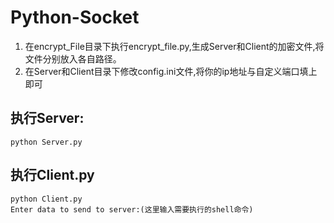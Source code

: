 # Python-Socket

1. 在encrypt_File目录下执行encrypt_file.py,生成Server和Client的加密文件,将文件分别放入各自路径。
2. 在Server和Client目录下修改config.ini文件,将你的ip地址与自定义端口填上即可

## 执行Server:
    python Server.py

## 执行Client.py
    python Client.py
    Enter data to send to server:(这里输入需要执行的shell命令)

